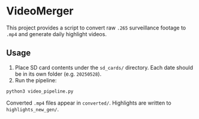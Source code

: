 # VideoMerger

This project provides a script to convert raw `.265` surveillance footage to `.mp4` and generate daily highlight videos.

## Usage

1. Place SD card contents under the `sd_cards/` directory. Each date should be in its own folder (e.g. `20250528`).
2. Run the pipeline:

```bash
python3 video_pipeline.py
```

Converted `.mp4` files appear in `converted/`. Highlights are written to `highlights_new_gen/`.
